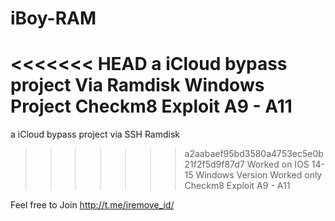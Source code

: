 # iBoy-RAM

<<<<<<< HEAD
a iCloud bypass project Via Ramdisk
Windows Project 
Checkm8 Exploit A9 - A11
=======
a iCloud bypass project via SSH Ramdisk
>>>>>>> a2aabaef95bd3580a4753ec5e0b21f2f5d9f87d7
Worked on IOS 14-15
Windows Version
Worked only Checkm8 Exploit
A9 - A11

Feel free to Join http://t.me/iremove_id/
